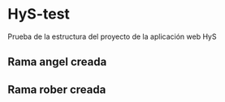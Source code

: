# HyS-test
Prueba de la estructura del proyecto de la aplicación web HyS

## Rama angel creada
## Rama rober creada